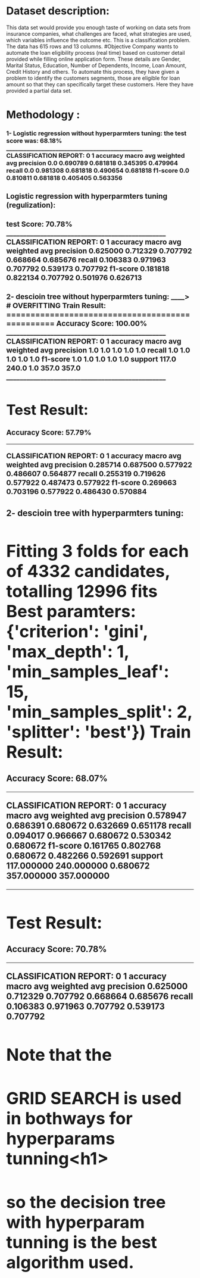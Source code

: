 # Dataset description:
This data set would provide you enough taste of working on data sets from insurance companies, what challenges are faced, what strategies are used, which variables influence the outcome etc. This is a classification problem. The data has 615 rows and 13 columns.
#Objective
Company wants to automate the loan eligibility process (real time) based on customer detail provided while filling online application form. These details are Gender, Marital Status, Education, Number of Dependents, Income, Loan Amount, Credit History and others. To automate this process, they have given a problem to identify the customers segments, those are eligible for loan amount so that they can specifically target these customers. Here they have provided a partial data set.


# Methodology :
<H3> 1- Logistic regression  without hyperparmters tuning: <H3\>
the test score was: 68.18%
  _______________________________________________
CLASSIFICATION REPORT:
              0           1  accuracy   macro avg  weighted avg
precision   0.0    0.690789  0.681818    0.345395      0.479964
recall      0.0    0.981308  0.681818    0.490654      0.681818
f1-score    0.0    0.810811  0.681818    0.405405      0.563356
<H3> Logistic regression with hyperparmters tuning (regulization):<H3/>
test Score: 70.78%
_______________________________________________
CLASSIFICATION REPORT:
                   0           1  accuracy   macro avg  weighted avg
precision   0.625000    0.712329  0.707792    0.668664      0.685676
recall      0.106383    0.971963  0.707792    0.539173      0.707792
f1-score    0.181818    0.822134  0.707792    0.501976      0.626713
  
<H3> 2- descioin tree without hyperparmters tuning: <h3\> ____> # OVERFITTING
Train Result:
================================================
Accuracy Score: 100.00%
_______________________________________________
CLASSIFICATION REPORT:
               0      1  accuracy  macro avg  weighted avg
precision    1.0    1.0       1.0        1.0           1.0
recall       1.0    1.0       1.0        1.0           1.0
f1-score     1.0    1.0       1.0        1.0           1.0
support    117.0  240.0       1.0      357.0         357.0
_______________________________________________

Test Result:
================================================
Accuracy Score: 57.79%
_______________________________________________
CLASSIFICATION REPORT:
                   0           1  accuracy   macro avg  weighted avg
precision   0.285714    0.687500  0.577922    0.486607      0.564877
recall      0.255319    0.719626  0.577922    0.487473      0.577922
f1-score    0.269663    0.703196  0.577922    0.486430      0.570884

<H3> 2- descioin tree with hyperparmters tuning: <H3\>

Fitting 3 folds for each of 4332 candidates, totalling 12996 fits
Best paramters: {'criterion': 'gini', 'max_depth': 1, 'min_samples_leaf': 15, 'min_samples_split': 2, 'splitter': 'best'})
Train Result:
================================================
Accuracy Score: 68.07%
_______________________________________________
CLASSIFICATION REPORT:
                    0           1  accuracy   macro avg  weighted avg
precision    0.578947    0.686391  0.680672    0.632669      0.651178
recall       0.094017    0.966667  0.680672    0.530342      0.680672
f1-score     0.161765    0.802768  0.680672    0.482266      0.592691
support    117.000000  240.000000  0.680672  357.000000    357.000000
_______________________________________________


Test Result:
================================================
Accuracy Score: 70.78%
_______________________________________________
CLASSIFICATION REPORT:
                   0           1  accuracy   macro avg  weighted avg
precision   0.625000    0.712329  0.707792    0.668664      0.685676
recall      0.106383    0.971963  0.707792    0.539173      0.707792


# Note that the <h1> GRID SEARCH is used in bothways for hyperparams tunning<h1\>





# so the decision tree with hyperparam tunning is the best algorithm used.



